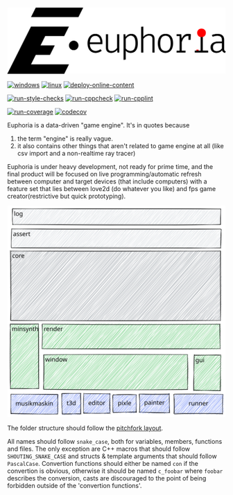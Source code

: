 ![euphoria logo](data/branding/euphoria-logo-1280.png)

[![windows](https://github.com/madeso/euphoria/workflows/windows/badge.svg?branch=master)](https://github.com/madeso/euphoria/actions?query=workflow%3Awindows)
[![linux](https://github.com/madeso/euphoria/workflows/linux/badge.svg?branch=master)](https://github.com/madeso/euphoria/actions?query=workflow%3Alinux)
[![deploy-online-content](https://github.com/madeso/euphoria/actions/workflows/deploy-online-content.yml/badge.svg)](https://github.com/madeso/euphoria/actions/workflows/deploy-online-content.yml)

[![run-style-checks](https://github.com/madeso/euphoria/actions/workflows/run-style-checks.yml/badge.svg)](https://github.com/madeso/euphoria/actions/workflows/run-style-checks.yml)
[![run-cppcheck](https://github.com/madeso/euphoria/actions/workflows/run-cppcheck.yml/badge.svg)](https://github.com/madeso/euphoria/actions/workflows/run-cppcheck.yml)
[![run-cpplint](https://github.com/madeso/euphoria/actions/workflows/run-cpplint.yml/badge.svg)](https://github.com/madeso/euphoria/actions/workflows/run-cpplint.yml)

[![run-coverage](https://github.com/madeso/euphoria/actions/workflows/run-coverage.yml/badge.svg)](https://github.com/madeso/euphoria/actions/workflows/run-coverage.yml)
[![codecov](https://codecov.io/gh/madeso/euphoria/branch/master/graph/badge.svg?token=V9K2H0U03G)](https://codecov.io/gh/madeso/euphoria)


Euphoria is a data-driven "game engine". It's in quotes because

1. the term "engine" is really vague.
2. it also contains other things that aren't related to game engine at all (like csv import and a non-realtime ray tracer)

Euphoria is under heavy development, not ready for prime time, and the final product will be focused on live programming/automatic refresh between computer and target devices (that include computers) with a feature set that lies between love2d (do whatever you like) and fps game creator(restrictive but quick prototyping).

![project layout](./docs/euphoria.excalidraw.svg)

The folder structure should follow the [pitchfork layout](https://github.com/vector-of-bool/pitchfork).

All names should follow `snake_case`, both for variables, members, functions and files. The only exception are C++ macros that should follow `SHOUTING_SNAKE_CASE` and structs & template arguments that should follow `PascalCase`. Convertion functions should either be named `con` if the convertion is obvious, otherwise it should be named `c_foobar` where `foobar` describes the conversion, casts are discouraged to the point of being forbidden outside of the 'convertion functions'.

